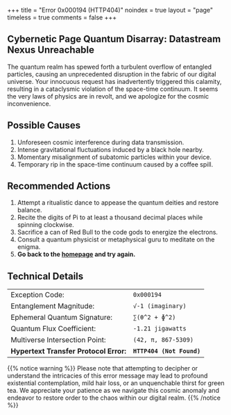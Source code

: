 +++
title = "Error 0x000194 (HTTP404)"
noindex = true
layout = "page"
timeless = true
comments = false
+++

<h2 style="color: var(--base08)">Cybernetic Page Quantum Disarray: Datastream Nexus Unreachable</h1>

The quantum realm has spewed forth a turbulent overflow of entangled particles, causing an unprecedented disruption in the fabric of our digital universe. Your innocuous request has inadvertently triggered this calamity, resulting in a cataclysmic violation of the space-time continuum. It seems the very laws of physics are in revolt, and we apologize for the cosmic inconvenience.

## Possible Causes
1. Unforeseen cosmic interference during data transmission.
2. Intense gravitational fluctuations induced by a black hole nearby.
3. Momentary misalignment of subatomic particles within your device.
4. Temporary rip in the space-time continuum caused by a coffee spill.

## Recommended Actions
1. Attempt a ritualistic dance to appease the quantum deities and restore balance.
2. Recite the digits of Pi to at least a thousand decimal places while spinning clockwise.
3. Sacrifice a can of Red Bull to the code gods to energize the electrons.
4. Consult a quantum physicist or metaphysical guru to meditate on the enigma.
5. **Go back to the [homepage](/) and try again.**

## Technical Details
|               |              |
| ------------- | ------------ |
| Exception Code: | `0x000194` |
| Entanglement Magnitude: | `√-1 (imaginary)` |
| Ephemeral Quantum Signature: | `∑(θ^2 + ɸ^2)` |
| Quantum Flux Coefficient: | `-1.21 jigawatts` |
| Multiverse Intersection Point: | `(42, π, 867-5309)` |
| **Hypertext Transfer Protocol Error:** | **`HTTP404 (Not Found)`** |

{{% notice warning %}}
Please note that attempting to decipher or understand the intricacies of this error message may lead to profound existential contemplation, mild hair loss, or an unquenchable thirst for green tea. We appreciate your patience as we navigate this cosmic anomaly and endeavor to restore order to the chaos within our digital realm.
{{% /notice %}}